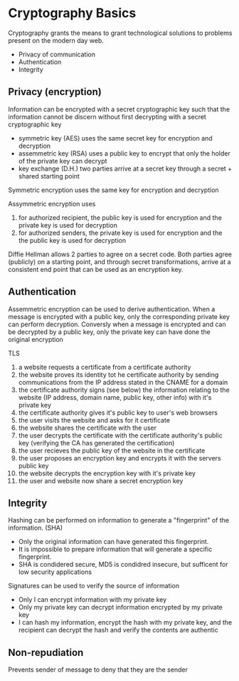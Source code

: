 # Cryptography Basics

Cryptography grants the means to grant technological solutions to problems present on the modern day web.
- Privacy of communication
- Authentication
- Integrity

## Privacy (encryption)

Information can be encrypted with a secret cryptographic key such that the information cannot be discern without first decrypting with a secret cryptographic key
- symmetric key (AES) uses the same secret key for encryption and decryption
- assemmetric key (RSA) uses a public key to encrypt that only the holder of the private key can decrypt
- key exchange (D.H.) two parties arrive at a secret key through a secret + shared starting point

Symmetric encryption uses the same key for encryption and decryption

Assymmetric encryption uses
1) for authorized recipient, the public key is used for encryption and the private key is used for decryption
2) for authorized senders, the private key is used for encryption and the the public key is used for decryption

Diffie Hellman allows 2 parties to agree on a secret code. Both parties agree (publicly) on a starting point, and through secret transformations, arrive at a consistent end point that can be used as an encryption key. 

## Authentication

Assemmetric encryption can be used to derive authentication. When a message is encrypted with a public key, only the corresponding private key can perform decryption. Conversly when a message is encrypted and can be decrypted by a public key, only the private key can have done the original encryption


TLS

1) a website requests a certificate from a certificate authority
2) the website proves its identity tot he certificate authority by sending communications from the IP address stated in the CNAME for a domain
3) the certificate authority signs (see below) the information relating to the website (IP address, domain name, public key, other info)  with it's private key
4) the certificate authority gives it's public key to user's web browsers
5) the user visits the website and asks for it certificate
6) the website shares the certificate with the user
7) the user decrypts the certificate with the certificate authority's public key (verifying the CA has generated the certification)
8) the user recieves the public key of the website in the certificate
9) the user proposes an encryption key and encrypts it with the servers public key
10) the website decrypts the encryption key with it's private key
11) the user and website now share a secret encryption key


## Integrity

Hashing can be performed on information to generate a "fingerprint" of the information.  (SHA)
- Only the original information can have generated this fingerprint. 
- It is impossible to prepare information that will generate a specific fingerprint.
- SHA is condidered secure, MD5 is condidred insecure, but sufficent for low security applications

Signatures can be used to verify the source of information
- Only I can encrypt information with my private key
- Only my private key can decrypt information encrypted by my private key
- I can hash my information, encrypt the hash with my private key, and the recipient can decrypt the hash and verify the contents are authentic

## Non-repudiation

Prevents sender of message to deny that they are the sender
